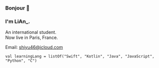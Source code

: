### Bonjour 👋

### I'm LiAn_.
An international student.  
Now live in Paris, France.

Email: shiyu46@icloud.com  

```
val learningLang = listOf("Swift", "Kotlin", "Java", "JavaScript", "Python", "C")
```
